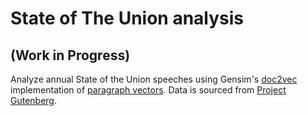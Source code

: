 # State of The Union analysis
## (Work in Progress)

Analyze annual State of the Union speeches using Gensim's [doc2vec](http://radimrehurek.com/gensim/models/doc2vec.html) implementation of  [paragraph vectors](http://cs.stanford.edu/~quocle/paragraph_vector.pdf). Data is sourced from [Project Gutenberg](http://www.gutenberg.org/ebooks/5050?msg=welcome_stranger).
